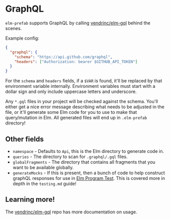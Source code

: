# GraphQL

`elm-prefab` supports GraphQL by calling [vendrinc/elm-gql](https://github.com/Vendrinc/elm-gql) behind the scenes.

Example config:

```json
{
  "graphql": {
    "schema": "https://api.github.com/graphql",
    "headers": ["Authorization: bearer $GITHUB_API_TOKEN"]
  }
}
```

For the `schema` and `headers` fields, if a `$VAR` is found, it'll be replaced by that environment variable internally.
Environment variables must start with a dollar sign and only include uppercase letters and underscore.

Any `*.gql` files in your project will be checked against the schema. You'll either get a nice error message describing what needs to be adjusted in the file, or it'll generate some Elm code for you to use to make that query/mutation in Elm. All generated files will end up in `.elm-prefab` directory!

## Other fields

- `namespace` - Defaults to `Api`, this is the Elm directory to generate code in.
- `queries` - The directory to scan for `.graphql/.gql` files.
- `globalFragments` - The directory that contains all fragments that you want to be available globally.
- `generateMocks` - If this is present, then a bunch of code to help construct graphQL responses for use in [Elm Program Test](https://package.elm-lang.org/packages/avh4/elm-program-test/latest/). This is covered more in depth in the `testing.md` guide!

## Learning more!

The [vendrinc/elm-gql](https://github.com/vendrinc/elm-gql/tree/main/guide) repo has more documentation on usage.
